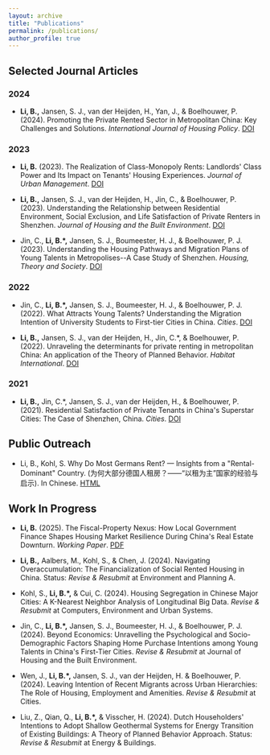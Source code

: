 ```yaml
---
layout: archive
title: "Publications"
permalink: /publications/
author_profile: true
---
```


## Selected Journal Articles

### 2024
* **Li, B.,** Jansen, S. J., van der Heijden, H., Yan, J., & Boelhouwer, P. (2024). Promoting the Private Rented Sector in Metropolitan China: Key Challenges and Solutions. *International Journal of Housing Policy*. [DOI](https://doi.org/10.1080/19491247.2024.2308735)

### 2023
* **Li, B.** (2023). The Realization of Class-Monopoly Rents: Landlords' Class Power and Its Impact on Tenants' Housing Experiences. *Journal of Urban Management*. [DOI](https://doi.org/10.1016/j.jum.2023.08.002)

* **Li, B.,** Jansen, S. J., van der Heijden, H., Jin, C., & Boelhouwer, P. (2023). Understanding the Relationship between Residential Environment, Social Exclusion, and Life Satisfaction of Private Renters in Shenzhen. *Journal of Housing and the Built Environment*. [DOI](https://link.springer.com/article/10.1007/s10901-023-10049-7)

* Jin, C., **Li, B.\*,** Jansen, S. J., Boumeester, H. J., & Boelhouwer, P. J. (2023). Understanding the Housing Pathways and Migration Plans of Young Talents in Metropolises--A Case Study of Shenzhen. *Housing, Theory and Society*. [DOI](https://doi.org/10.1080/14036096.2023.2200784)

### 2022
* Jin, C., **Li, B.\*,** Jansen, S. J., Boumeester, H. J., & Boelhouwer, P. J. (2022). What Attracts Young Talents? Understanding the Migration Intention of University Students to First-tier Cities in China. *Cities*. [DOI](https://doi.org/10.1016/j.cities.2022.103802)

* **Li, B.,** Jansen, S. J., van der Heijden, H., Jin, C.\*, & Boelhouwer, P. (2022). Unraveling the determinants for private renting in metropolitan China: An application of the Theory of Planned Behavior. *Habitat International*. [DOI](https://doi.org/10.1016/j.habitatint.2022.102640)

### 2021
* **Li, B.,** Jin, C.\*, Jansen, S. J., van der Heijden, H., & Boelhouwer, P. (2021). Residential Satisfaction of Private Tenants in China\'s Superstar Cities: The Case of Shenzhen, China. *Cities*. [DOI](https://doi.org/10.1016/j.cities.2021.103355)

## Public Outreach

* Li, B., Kohl, S. Why Do Most Germans Rent? — Insights from a "Rental-Dominant" Country. (为何大部分德国人租房？——“以租为主”国家的经验与启示). In Chinese. [HTML](https://housingforall.github.io/files/公众号文章.html)
  
## Work In Progress

* **Li, B.** (2025). The Fiscal-Property Nexus: How Local Government Finance Shapes Housing Market Resilience During China's Real Estate Downturn. *Working Paper*. [PDF](https://housingforall.github.io/files/li-2025-fiscal-property-nexus.pdf)
  
* **Li, B.,** Aalbers, M., Kohl, S., & Chen, J. (2024). Navigating Overaccumulation: The Financialization of Social Rented Housing in China. Status: *Revise & Resubmit* at Environment and Planning A.

* Kohl, S., **Li, B.\*,** & Cui, C. (2024). Housing Segregation in Chinese Major Cities: A K-Nearest Neighbor Analysis of Longitudinal Big Data. *Revise & Resubmit* at Computers, Environment and Urban Systems.

* Jin, C., **Li, B.\*,** Jansen, S. J., Boumeester, H. J., & Boelhouwer, P. J. (2024). Beyond Economics: Unravelling the Psychological and Socio-Demographic Factors Shaping Home Purchase Intentions among Young Talents in China\'s First-Tier Cities. *Revise & Resubmit* at Journal of Housing and the Built Environment.

* Wen, J., **Li, B.\*,** Jansen, S. J., van der Heijden, H. & Boelhouwer, P. (2024). Leaving Intention of Recent Migrants across Urban Hierarchies: The Role of Housing, Employment and Amenities. *Revise & Resubmit* at Cities.

* Liu, Z., Qian, Q., **Li, B.\*,** & Visscher, H. (2024). Dutch Householders\' Intentions to Adopt Shallow Geothermal Systems for Energy Transition of Existing Buildings: A Theory of Planned Behavior Approach. Status: *Revise & Resubmit* at Energy & Buildings.
